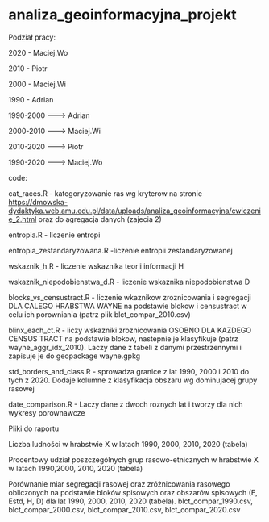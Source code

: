 # analiza_geoinformacyjna_projekt
Podział pracy:

2020 - Maciej.Wo

2010 - Piotr

2000 - Maciej.Wi

1990 - Adrian

1990-2000 ---> Adrian

2000-2010 ---> Maciej.Wi

2010-2020 ---> Piotr

1990-2020 ---> Maciej.Wo


code:

cat_races.R - kategoryzowanie ras wg kryterow na stronie https://dmowska-dydaktyka.web.amu.edu.pl/data/uploads/analiza_geoinformacyjna/cwiczenie_2.html oraz do agregacja danych (zajecia 2)

entropia.R - liczenie entropi

entropia_zestandaryzowana.R -liczenie entropii zestandaryzowanej

wskaznik_h.R - liczenie wskaznika teorii informacji H

wskaznik_niepodobienstwa_d.R - liczenie wskaznika niepodobienstwa D

blocks_vs_censustract.R - liczenie wkaznikow zroznicowania i segregacji DLA CALEGO HRABSTWA WAYNE na podstawie blokow i censustract w celu ich porowniania (patrz plik blct_compar_2010.csv)

blinx_each_ct.R - liczy wskazniki zroznicowania OSOBNO DLA KAZDEGO CENSUS TRACT na podstawie blokow, nastepnie je klasyfikuje (patrz wayne_aggr_idx_2010). Laczy dane z tabeli z danymi przestrzennymi i zapisuje je do geopackage wayne.gpkg

std_borders_and_class.R - sprowadza granice z lat 1990, 2000 i 2010 do tych z 2020. Dodaje kolumne z klasyfikacja obszaru wg dominujacej grupy rasowej

date_comparison.R - Laczy dane z dwoch roznych lat i tworzy dla nich wykresy porownawcze



Pliki do raportu

Liczba ludności w hrabstwie X w latach 1990, 2000, 2010, 2020 (tabela)

Procentowy udział poszczególnych grup rasowo-etnicznych w hrabstwie X w latach 1990,2000, 2010, 2020 (tabela)

Porównanie miar segregacji rasowej oraz zróżnicowania rasowego obliczonych na podstawie bloków spisowych oraz obszarów spisowych (E, Estd, H, D) dla lat 1990, 2000, 2010, 2020 (tabela). blct_compar_1990.csv, blct_compar_2000.csv, blct_compar_2010.csv, blct_compar_2020.csv

